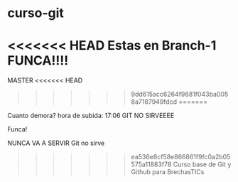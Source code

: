 curso-git
=========
<<<<<<< HEAD
Estas en Branch-1
FUNCA!!!!
=======
MASTER
<<<<<<< HEAD
>>>>>>> 9dd615acc6264f9881f043ba0058a7187949fdcd
=======

Cuanto demora? hora de subida: 17:06
GIT NO SIRVEEEE

Funca!

NUNCA  VA  A  SERVIR
Git no sirve
>>>>>>> ea536e8cf58e866861f9fc0a2b05575a11883f78
Curso base de Git y Github para BrechasTICs
